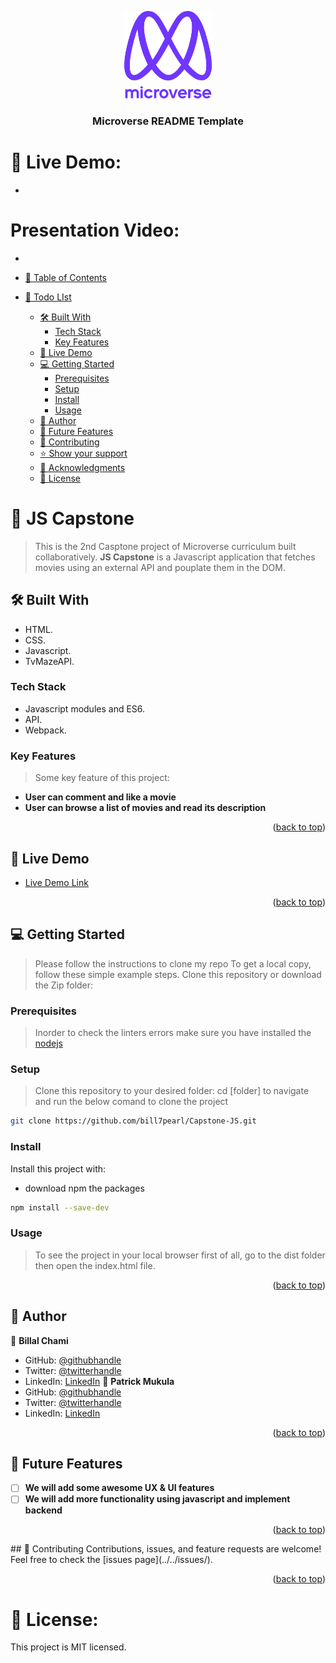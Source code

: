 <a name="readme-top"></a>

<div align="center">
  <img src="murple_logo.png" alt="logo" width="140"  height="auto" />
  <br/>
  <h3><b>Microverse README Template</b></h3>
</div>

# 🚀 Live Demo:
- 

# Presentation Video:
- 

- [📗 Table of Contents](#-table-of-contents)
- [📖 Todo LIst ](#-Capstone-JS-)
  - [🛠 Built With ](#-built-with-)
    - [Tech Stack ](#tech-stack-)
    - [Key Features ](#key-features-)
  - [🚀 Live Demo ](#-live-demo-)
  - [💻 Getting Started ](#-getting-started-)
    - [Prerequisites](#prerequisites)
    - [Setup](#setup)
    - [Install](#install)
    - [Usage](#usage)
  - [👥 Author ](#-author-)
  - [🔭 Future Features ](#-future-features-)
  - [🤝 Contributing ](#-contributing-)
  - [⭐️ Show your support ](#️-show-your-support-)
  - [🙏 Acknowledgments ](#-acknowledgments-)
  - [📝 License ](#-license-)

# 📖 JS Capstone <a name="about-project"></a>
> This is the 2nd Casptone project of Microverse curriculum built collaboratively.
> **JS Capstone** is a Javascript application that fetches movies using an external API and pouplate them in the DOM.

## 🛠 Built With <a name="built-with"></a>
- HTML.
- CSS.
- Javascript.
- TvMazeAPI.

### Tech Stack <a name="tech-stack"></a>
- Javascript modules and ES6.
- API.
- Webpack.

### Key Features <a name="key-features"></a>
> Some key feature of this project:
- **User can comment and like a movie**
- **User can browse a list of movies and read its description**

<p align="right">(<a href="#readme-top">back to top</a>)</p>

## 🚀 Live Demo <a name="live-demo"></a>
- [Live Demo Link](https://bill7pearl.github.io/Capstone-JS/)

<p align="right">(<a href="#readme-top">back to top</a>)</p>

## 💻 Getting Started <a name="getting-started"></a>
>Please follow the instructions to clone my repo
To get a local copy, follow these simple example steps.
Clone this repository or download the Zip folder:

### Prerequisites
>Inorder to check the linters errors make sure you have installed the [nodejs](https://nodejs.org)

### Setup
>Clone this repository to your desired folder: cd [folder] to navigate and run the below comand to clone the project
```sh
git clone https://github.com/bill7pearl/Capstone-JS.git
```

### Install
Install this project with:
- download npm the packages
```sh
npm install --save-dev
```

### Usage
 > To see the project in your local browser first of all, go to the dist folder then open the index.html file.

<p align="right">(<a href="#readme-top">back to top</a>)</p>

## 👥 Author <a name="authors"></a>
👤 **Billal Chami**
- GitHub: [@githubhandle](https://github.com/bill7pearl)
- Twitter: [@twitterhandle](https://twitter.com/BillChami)
- LinkedIn: [LinkedIn](https://www.linkedin.com/in/billal-chami-263497194/)
👤 **Patrick Mukula**
- GitHub: [@githubhandle](https://github.com/Patfarmurs)
- Twitter: [@twitterhandle](https://twitter.com/MukulayengeP)
- LinkedIn: [LinkedIn](https://www.linkedin.com/in/patrick-m-5601831a1/)

<p align="right">(<a href="#readme-top">back to top</a>)</p>

## 🔭 Future Features <a name="future-features"></a>
- [ ] **We will add some awesome UX & UI features**
- [ ] **We will add more functionality using javascript and implement backend**

<p align="right">(<a href="#readme-top">back to top</a>)</p>
## 🤝 Contributing <a name="contributing"></a>
Contributions, issues, and feature requests are welcome!
Feel free to check the [issues page](../../issues/).

<p align="right">(<a href="#readme-top">back to top</a>)</p>

# 📝 License:
This project is MIT licensed.
